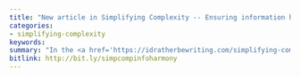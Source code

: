 ```yaml
---
title: "New article in Simplifying Complexity -- Ensuring information harmony in the larger documentation landscape"
categories:
- simplifying-complexity
keywords:
summary: "In the <a href='https://idratherbewriting.com/simplifying-complexity/'>Simplifying Complexity</a> section of my site, I published a new article about how to ensure information harmony across a larger documentation landscape, where other articles might contain similar themes and information. In the article, I dive into two factors that increase complexity in a system: specialization and interconnectedness. Relevant to documentation scenarios, when subject matter experts contribute specialized articles into a larger system without understanding how their individual article interacts with other information in the system, the result is often a redundant, contradictory, and ever-increasing jumble of content. In this article, I explore ways to solve this problem through better metadata, primarily evaluating tags and whether they can help identify all known instances of content. You can read the article here: <a href='https://idratherbewriting.com/simplifying-complexity/ensuring-information-harmony-in-the-larger-documentation-landscape.html'>Ensuring information harmony in the larger documentation landscape</a>."
bitlink: http://bit.ly/simpcompinfoharmony
---
```

